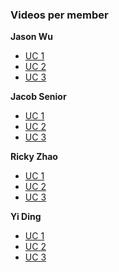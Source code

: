 ### Videos per member

**Jason Wu** 
* [UC 1](https://youtu.be/sSwuCtWXymc)
* [UC 2]()
* [UC 3]()


**Jacob Senior** 
* [UC 1](https://youtu.be/L7pIxocbMTw)
* [UC 2](https://youtu.be/l6HXZOQqHbI)
* [UC 3](https://youtu.be/dj4Tm_rlJAA)

**Ricky Zhao** 
* [UC 1](https://youtu.be/C-TEz3bpVF0)
* [UC 2](https://youtu.be/53sP2KXVsdg)
* [UC 3](https://youtu.be/RAZ9VuNLh6E)

**Yi Ding** 
* [UC 1](https://youtu.be/_oUTtLKTHDo)
* [UC 2](https://youtu.be/ZLXH8JxO-0o)
* [UC 3](https://youtu.be/gwLzTaQxUNs)
